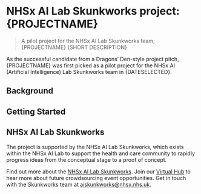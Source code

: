 # NHSx AI Lab Skunkworks project: {PROJECTNAME}

> A pilot project for the NHSx AI Lab Skunkworks team, {PROJECTNAME} {SHORT DESCRIPTION}

As the successful candidate from a Dragons’ Den-style project pitch, {PROJECTNAME} was first picked as a pilot project for the NHSx AI (Artificial Intelligence) Lab Skunkworks team in {DATESELECTED}.

## Background

## Getting Started

## NHSx AI Lab Skunkworks
The project is supported by the NHSx AI Lab Skunkworks, which exists within the NHSx AI Lab to support the health and care community to rapidly progress ideas from the conceptual stage to a proof of concept.

Find out more about the [NHSx AI Lab Skunkworks](https://www.nhsx.nhs.uk/ai-lab/ai-lab-programmes/skunkworks/).
Join our [Virtual Hub](https://future.nhs.uk/connect.ti/system/text/register) to hear more about future crowdsourcing event opportunities.
Get in touch with the Skunkworks team at [aiskunkworks@nhsx.nhs.uk](aiskunkworks@nhsx.nhs.uk).
